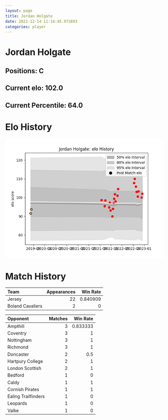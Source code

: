 ```yaml
---  
layout: page  
title: Jordan Holgate  
date: 2022-12-14 11:14:45.972893  
categories: player  
---
```

# Jordan Holgate

## Positions: C

## Current elo: 102.0

## Current Percentile: 64.0

# Elo History


![elo history](history_JordanHolgate.png)
# Match History


| Team             |   Appearances |   Win Rate |
|:-----------------|--------------:|-----------:|
| Jersey           |            22 |   0.840909 |
| Boland Cavaliers |             2 |   0        |

| Opponent            |   Matches |   Win Rate |
|:--------------------|----------:|-----------:|
| Ampthill            |         3 |   0.833333 |
| Coventry            |         3 |   1        |
| Nottingham          |         3 |   1        |
| Richmond            |         3 |   1        |
| Doncaster           |         2 |   0.5      |
| Hartpury College    |         2 |   1        |
| London Scottish     |         2 |   1        |
| Bedford             |         1 |   0        |
| Caldy               |         1 |   1        |
| Cornish Pirates     |         1 |   1        |
| Ealing Trailfinders |         1 |   0        |
| Leopards            |         1 |   0        |
| Valke               |         1 |   0        |